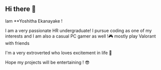 ## Hi there 👋
Iam **Yoshitha Ekanayake !

I am a very passionate HR undergraduate! I pursue coding as one of my interests and I am also a casual PC gamer as well !🎮 mostly play Valorant with friends 

I'm a very extroverted who loves excitement in life 🤠

Hope my projects will be entertaining ! 😎
